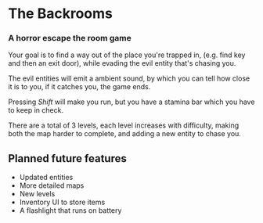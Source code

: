 # The Backrooms

### A horror escape the room game

Your goal is to find a way out of the place you're trapped in, (e.g. find key and then an exit door), while evading the evil entity that's chasing you.

The evil entities will emit a ambient sound, by which you can tell how close it is to you, if it catches you, the game ends.

Pressing _Shift_ will make you run, but you have a stamina bar which you have to keep in check.

There are a total of 3 levels, each level increases with difficulty, making both the map harder to complete, and adding a new entity to chase you.

## Planned future features

* Updated entities
* More detailed maps
* New levels
* Inventory UI to store items
* A flashlight that runs on battery
